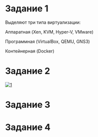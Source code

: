 # Задание 1
Выделяют три типа виртуализации:

Аппаратная (Xen, KVM, Hyper-V, VMware)

Программная (VirtualBox, QEMU, GNS3)

Контейнерная (Docker)
# Задание 2
<a href="https://ibb.co/SX9pwMn"><img src="https://i.ibb.co/WWY1vMy/1.png" alt="1" border="0"></a>
# Задание 3

# Задание 4
